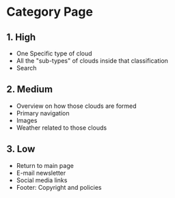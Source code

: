 # Category Page

## 1. High

- One Specific type of cloud
- All the "sub-types" of clouds inside that classification 
- Search

## 2. Medium

- Overview on how those clouds are formed
- Primary navigation
- Images
- Weather related to those clouds

## 3. Low

- Return to main page
- E-mail newsletter
- Social media links
- Footer: Copyright and policies